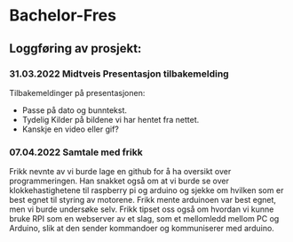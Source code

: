 # Bachelor-Fres

## Loggføring av prosjekt:

### 31.03.2022 Midtveis Presentasjon tilbakemelding
Tilbakemeldinger på presentasjonen: 
- Passe på dato og bunntekst.
- Tydelig Kilder på bildene vi har hentet fra nettet.
- Kanskje en video eller gif? 


### 07.04.2022 Samtale med frikk

Frikk nevnte av vi burde lage en github for å ha oversikt over programmeringen.
Han snakket også om at vi burde se over klokkehastighetene til raspberry pi og arduino og sjekke om hvilken som er best egnet til styring av motorene. Frikk mente arduinoen var best egnet, men vi burde undersøke selv.
Frikk tipset oss også om hvordan vi kunne bruke RPI som en webserver av et slag, som et mellomledd mellom PC og Arduino, slik at den sender kommandoer og kommuniserer med arduino.